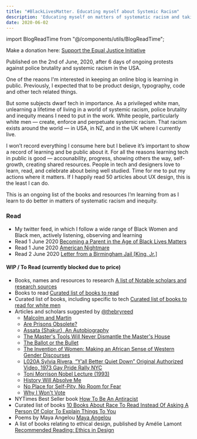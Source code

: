 ```yaml
---
title: "#BlackLivesMatter. Educating myself about Systemic Racism"
description: 'Educating myself on matters of systematic racism and taking a stand for what is right.'
date: 2020-06-02
---
```


import BlogReadTime from "@/components/utils/BlogReadTime";

<BlogReadTime readTime="3"/>

Make a donation here: [Support the Equal Justice Initiative](https://support.eji.org/give/153413/#!/donation/checkout)

Published on the 2nd of June, 2020, after 6 days of ongoing protests against police brutality and systemic racism in the USA.

One of the reaons I'm interested in keeping an online blog is learning in public. Previously, I expected that to be product design, typography, code and other tech related things.

But some subjects dwarf tech in importance. As a privileged white man, unlearning a lifetime of living in a world of systemic racism, police brutality and inequity means I need to put in the work. White people, particularly white men — create, enforce and perpetuate systemic racism. That racism exists around the world — in USA, in NZ, and in the UK where I currently live.

I won’t record everything I consume here but I believe it’s important to show a record of learning and be public about it. For all the reasons learning tech in public is good — accounability, progress, showing others the way, self-growth, creating shared resources. People in tech and designers love to learn, read, and celebrate about being well studied. Time for me to put my actions where it matters. If I happily read 50 articles about UX design, this is the least I can do.

This is an ongoing list of the books and resources I’m learning from as I learn to do better in matters of systematic racism and inequity.

### Read

- My twitter feed, in which I follow a wide range of Black Women and Black men, actively listening, observing and learning
- Read 1 June 2020 [Becoming a Parent in the Age of Black Lives Matters](https://www.theatlantic.com/ideas/archive/2020/06/becoming-a-parent-in-the-age-of-black-lives-matter/612448/)
- Read 1 June 2020 [American Nightmare](https://www.theatlantic.com/ideas/archive/2020/06/american-nightmare/612457/)
- Read 2 June 2020 [Letter from a Birmingham Jail [King, Jr.]](https://www.africa.upenn.edu/Articles_Gen/Letter_Birmingham.html)

#### WIP / To Read (currently blocked due to price)

- Books, names and resources to research [A list of Notable scholars and research sources](https://twitter.com/mireillecharper/status/1266337060459352064)
- Books to read [Curated list of books to read](https://twitter.com/TatianaTMac/status/1165781104122634240)
- Curated list of books, including specific to tech [Curated list of books to read for white men](https://tatianamac.com/posts/white-guyde/)
- Articles and scholars suggested by [@thebryreed](https://twitter.com/thebryreed/status/1266071139115241473)
  - [Malcolm and Martin](https://classic.esquire.com/article/1972/4/1/malcolm-and-martin)
  - [Are Prisons Obsolete?](https://www.feministes-radicales.org/wp-content/uploads/2010/11/Angela-Davis-Are_Prisons_Obsolete.pdf)
  - [Assata (Shakur), An Autobiography](https://libcom.org/files/assataauto.pdf)
  - [The Master's Tools Will Never Dismantle the Master's House](https://www.muhlenberg.edu/media/contentassets/pdf/campuslife/SDP%20Reading%20Lorde.pdf)
  - [The Ballot or the Bullet](http://www.edchange.org/multicultural/speeches/malcolm_x_ballot.html)
  - [The Invention of Women: Making an African Sense of Western Gender Discourses](https://www.jstor.org/stable/10.5749/j.ctttt0vh)
  - [L020A Sylvia Rivera, “Y’all Better Quiet Down” Original Authorized Video, 1973 Gay Pride Rally NYC](https://www.youtube.com/watch?v=Jb-JIOWUw1o&feature=youtu.be)
  - [Toni Morrison Nobel Lecture (1993)](https://www.youtube.com/watch?v=ticXzFEpN9o)
  - [History Will Absolve Me](https://www.marxists.org/history/cuba/archive/castro/1953/10/16.htm)
  - [No Place for Self-Pity, No Room for Fear](https://www.thenation.com/article/archive/no-place-self-pity-no-room-fear/)
  - [Why I Won't Vote](http://www.hartford-hwp.com/archives/45a/298.html)
- NYTimes Best Seller book [How To Be An Antiracist](https://www.ibramxkendi.com/how-to-be-an-antiracist-1?)
- Curated list of books [10 Books About Race To Read Instead Of Asking A Person Of Color To Explain Things To You](https://www.bustle.com/p/10-books-about-race-to-read-instead-of-asking-a-person-of-color-to-explain-things-to-you-8548796)
- Poems by Maya Angelou [Maya Angelou](https://www.poetryfoundation.org/poets/maya-angelou)
- A list of books relating to ethical design, published by Amélie Lamont [Recommended Reading: Ethics in Design](https://amelie.is/reading)

